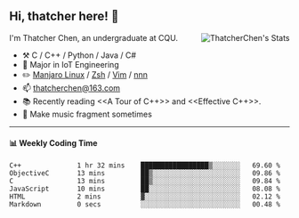 ## Hi, thatcher here! :wave:

<img align="right" src="https://github-readme-stats.vercel.app/api?username=thatcherchen&title_color=333&text_color=777" alt="ThatcherChen's Stats" >

I'm Thatcher Chen, an undergraduate at CQU.

- :hammer_and_pick:  C / C++ / Python / Java / C# 
- :seedling:  Major in IoT Engineering
- :pencil2: [Manjaro Linux](https://github.com/manjaro) / [Zsh](https://github.com/zsh-users/zsh) / [Vim](https://github.com/vim/vim) / [nnn](https://github.com/jarun/nnn)
- :mailbox: thatcherchen@163.com
- :books: Recently reading <<A Tour of C++>> and <<Effective C++>>.
- :musical_keyboard: Make music fragment sometimes

---

#### :bar_chart: Weekly Coding Time

<!--START_SECTION:waka-->

```text
C++              1 hr 32 mins    █████████████████▒░░░░░░░   69.60 %
ObjectiveC       13 mins         ██▒░░░░░░░░░░░░░░░░░░░░░░   09.86 %
C                13 mins         ██▒░░░░░░░░░░░░░░░░░░░░░░   09.84 %
JavaScript       10 mins         ██░░░░░░░░░░░░░░░░░░░░░░░   08.08 %
HTML             2 mins          ▓░░░░░░░░░░░░░░░░░░░░░░░░   02.12 %
Markdown         0 secs          ░░░░░░░░░░░░░░░░░░░░░░░░░   00.48 %
```

<!--END_SECTION:waka-->
